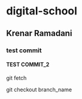 # digital-school

## Krenar Ramadani

### test commit

#### TEST COMMIT_2

git fetch 

git checkout branch_name